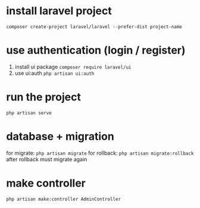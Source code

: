 # install laravel project

`composer create-project laravel/laravel --prefer-dist project-name`

# use authentication (login / register)

1. install ui package
   `composer require laravel/ui`
2. use ui:auth
   `php artisan ui:auth`

# run the project

`php artisan serve`

# database + migration

for migrate:
`php artisan migrate`
for rollback:
`php artisan migrate:rollback` after rollback must migrate again

# make controller
`php artisan make:controller AdminController`